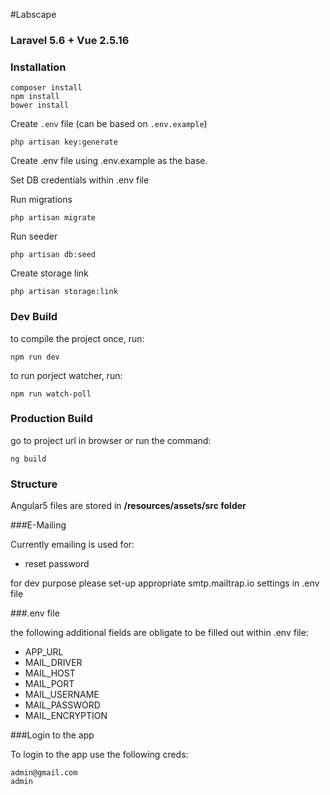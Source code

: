 #Labscape

### Laravel 5.6 + Vue 2.5.16

### Installation

```
composer install
npm install
bower install
```

Create `.env` file (can be based on `.env.example`)
```
php artisan key:generate
```

Create .env file using .env.example as the base.

Set DB credentials within .env file

Run migrations

```
php artisan migrate
```

Run seeder
```
php artisan db:seed
```

Create storage link

```
php artisan storage:link
```


### Dev Build
to compile the project once, run:
```
npm run dev
```

to run porject watcher, run:
```
npm run watch-poll
```

### Production Build

go to project url in browser or run the command:

```
ng build
```

### Structure

Angular5 files are stored in  **/resources/assets/src folder**


###E-Mailing

Currently emailing is used for:
- reset password

for dev purpose please set-up appropriate smtp.mailtrap.io settings in .env file

###.env file

the following additional fields are obligate to be filled out within .env file:
- APP_URL
- MAIL_DRIVER
- MAIL_HOST
- MAIL_PORT
- MAIL_USERNAME
- MAIL_PASSWORD
- MAIL_ENCRYPTION


###Login to the app

To login to the app use the following creds:

```
admin@gmail.com
admin
```